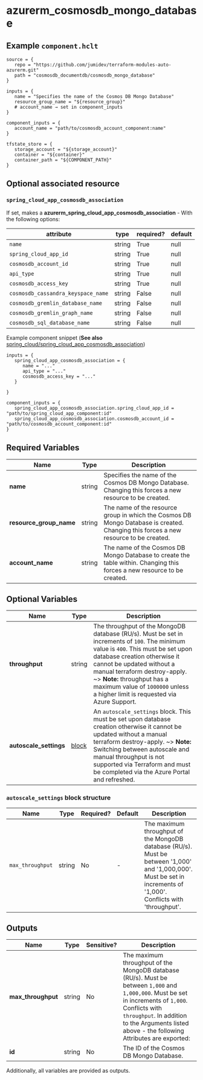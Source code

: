 # azurerm_cosmosdb_mongo_database



## Example `component.hclt`

```hcl
source = {
   repo = "https://github.com/jumidev/terraform-modules-auto-azurerm.git"   
   path = "cosmosdb_documentdb/cosmosdb_mongo_database"   
}

inputs = {
   name = "Specifies the name of the Cosmos DB Mongo Database"   
   resource_group_name = "${resource_group}"   
   # account_name → set in component_inputs
}

component_inputs = {
   account_name = "path/to/cosmosdb_account_component:name"   
}

tfstate_store = {
   storage_account = "${storage_account}"   
   container = "${container}"   
   container_path = "${COMPONENT_PATH}"   
}

```
## Optional associated resource


### `spring_cloud_app_cosmosdb_association` 

If set, makes a **azurerm_spring_cloud_app_cosmosdb_association** - With the following options:

| attribute | type | required? | default |
| --------- | ---- | --------- | ------- |
| `name` | string | True | null |
| `spring_cloud_app_id` | string | True | null |
| `cosmosdb_account_id` | string | True | null |
| `api_type` | string | True | null |
| `cosmosdb_access_key` | string | True | null |
| `cosmosdb_cassandra_keyspace_name` | string | False | null |
| `cosmosdb_gremlin_database_name` | string | False | null |
| `cosmosdb_gremlin_graph_name` | string | False | null |
| `cosmosdb_sql_database_name` | string | False | null |


Example component snippet (**See also** [spring_cloud/spring_cloud_app_cosmosdb_association](https://github.com/jumidev/terraform-modules-auto-azurerm/tree/master/spring_cloud/spring_cloud_app_cosmosdb_association))

```hcl
inputs = {
   spring_cloud_app_cosmosdb_association = {
      name = "..."      
      api_type = "..."      
      cosmosdb_access_key = "..."      
   }
   
}

component_inputs = {
   spring_cloud_app_cosmosdb_association.spring_cloud_app_id = "path/to/spring_cloud_app_component:id"   
   spring_cloud_app_cosmosdb_association.cosmosdb_account_id = "path/to/cosmosdb_account_component:id"   
}

```


## Required Variables

| Name | Type |  Description |
| ---- | --------- |  ----------- |
| **name** | string |  Specifies the name of the Cosmos DB Mongo Database. Changing this forces a new resource to be created. | 
| **resource_group_name** | string |  The name of the resource group in which the Cosmos DB Mongo Database is created. Changing this forces a new resource to be created. | 
| **account_name** | string |  The name of the Cosmos DB Mongo Database to create the table within. Changing this forces a new resource to be created. | 

## Optional Variables

| Name | Type |  Description |
| ---- | --------- |  ----------- |
| **throughput** | string |  The throughput of the MongoDB database (RU/s). Must be set in increments of `100`. The minimum value is `400`. This must be set upon database creation otherwise it cannot be updated without a manual terraform destroy-apply. ~> **Note:** throughput has a maximum value of `1000000` unless a higher limit is requested via Azure Support. | 
| **autoscale_settings** | [block](#autoscale_settings-block-structure) |  An `autoscale_settings` block. This must be set upon database creation otherwise it cannot be updated without a manual terraform destroy-apply. ~> **Note:** Switching between autoscale and manual throughput is not supported via Terraform and must be completed via the Azure Portal and refreshed. | 

### `autoscale_settings` block structure

| Name | Type | Required? | Default | Description |
| ---- | ---- | --------- | ------- | ----------- |
| `max_throughput` | string | No | - | The maximum throughput of the MongoDB database (RU/s). Must be between '1,000' and '1,000,000'. Must be set in increments of '1,000'. Conflicts with 'throughput'. |



## Outputs

| Name | Type | Sensitive? | Description |
| ---- | ---- | --------- | --------- |
| **max_throughput** | string | No  | The maximum throughput of the MongoDB database (RU/s). Must be between `1,000` and `1,000,000`. Must be set in increments of `1,000`. Conflicts with `throughput`. In addition to the Arguments listed above - the following Attributes are exported: | 
| **id** | string | No  | The ID of the Cosmos DB Mongo Database. | 

Additionally, all variables are provided as outputs.
